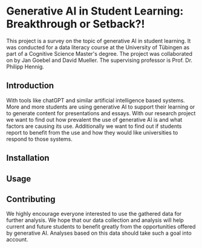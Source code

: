 # Generative AI in Student Learning: Breakthrough or Setback?!

This project is a survey on the topic of generative AI in student learning. 
It was conducted for a data literacy course at the University of Tübingen as part of a Cognitive Science Master's degree. 
The project was collaborated on by Jan Goebel and David Mueller. The supervising professor is Prof. Dr. Philipp Hennig.

## Introduction

With tools like chatGPT and similar artificial intelligence based systems. More and more students
are using generative AI to support their learning or to generate content for presentations and essays. 
With our research project we want to find
out how prevalent the use of generative AI is and
what factors are causing its use. Additionally we
want to find out if students report to benefit from the
use and how they would like universities to respond to those systems.

## Installation


## Usage


## Contributing

We highly encourage everyone interested to use the gathered data for further analysis.
We hope that our data collection and analysis will help current and future students to benefit greatly from the opportunities offered by generative AI. Analyses based on this data should take such a goal into account.
